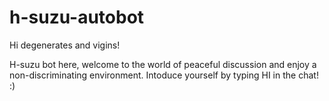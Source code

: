 # h-suzu-autobot

Hi degenerates and vigins!

H-suzu bot here, welcome to the world of peaceful discussion and enjoy a non-discriminating environment.
Intoduce yourself by typing HI in the chat! :)
